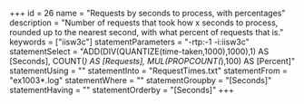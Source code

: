 +++
id = 26
name = "Requests by seconds to process, with percentages"
description = "Number of requests that took how x seconds to process, rounded up to the nearest second, with what percent of requests that is."
keywords = ["iisw3c"]
statementParameters = "-rtp:-1 -i:iisw3c"
statementSelect = "ADD(DIV(QUANTIZE(time-taken,1000),1000),1) AS [Seconds], COUNT(*) AS [Requests], MUL(PROPCOUNT(*),100) AS [Percent]"
statementUsing = ""
statementInto = "RequestTimes.txt"
statementFrom = "ex1003*.log"
statementWhere = ""
statementGroupby = "[Seconds]"
statementHaving = ""
statementOrderby = "[Seconds]"
+++

